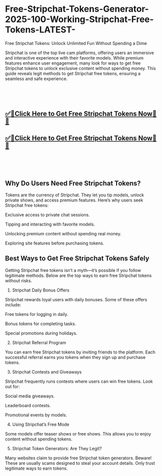 # Free-Stripchat-Tokens-Generator-2025-100-Working-Stripchat-Free-Tokens-LATEST-
Free Stripchat Tokens: Unlock Unlimited Fun Without Spending a Dime

Stripchat is one of the top live cam platforms, offering users an immersive and interactive experience with their favorite models. While premium features enhance user engagement, many look for ways to get free Stripchat tokens to unlock exclusive content without spending money. This guide reveals legit methods to get Stripchat free tokens, ensuring a seamless and safe experience.

<br><br><br>
**<b><h2>[✅🎯Click Here to Get Free Stripchat Tokens Now🎯✅](https://usgrabber.com/stripchat-free-tokens/)</h2></b>**
**<b><h2>[✅🎯Click Here to Get Free Stripchat Tokens Now🎯✅](https://usgrabber.com/stripchat-free-tokens/)</h2></b>**
<br><br><br>

<h2>Why Do Users Need Free Stripchat Tokens?</h2>

Tokens are the currency of Stripchat. They let you tip models, unlock private shows, and access premium features. Here’s why users seek Stripchat free tokens:

Exclusive access to private chat sessions.

Tipping and interacting with favorite models.

Unlocking premium content without spending real money.

Exploring site features before purchasing tokens.

<h2>Best Ways to Get Free Stripchat Tokens Safely</h2>

Getting Stripchat free tokens isn’t a myth—it’s possible if you follow legitimate methods. Below are the top ways to earn free Stripchat tokens without risks.

1. Stripchat Daily Bonus Offers

Stripchat rewards loyal users with daily bonuses. Some of these offers include:

Free tokens for logging in daily.

Bonus tokens for completing tasks.

Special promotions during holidays.

2. Stripchat Referral Program

You can earn free Stripchat tokens by inviting friends to the platform. Each successful referral earns you tokens when they sign up and purchase tokens.

3. Stripchat Contests and Giveaways

Stripchat frequently runs contests where users can win free tokens. Look out for:

Social media giveaways.

Leaderboard contests.

Promotional events by models.

4. Using Stripchat’s Free Mode

Some models offer teaser shows or free shows. This allows you to enjoy content without spending tokens.

5. Stripchat Token Generators: Are They Legit?

Many websites claim to provide free Stripchat token generators. Beware! These are usually scams designed to steal your account details. Only trust legitimate ways to earn tokens.

